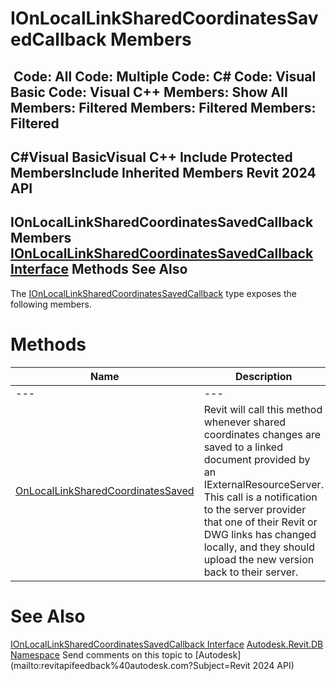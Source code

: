 # IOnLocalLinkSharedCoordinatesSavedCallback Members

﻿
 Code: All Code: Multiple Code: C# Code: Visual Basic Code: Visual C++  Members: Show All Members: Filtered Members: Filtered Members: Filtered   
---  
C#Visual BasicVisual C++
Include Protected MembersInclude Inherited Members
Revit 2024 API  
---  
IOnLocalLinkSharedCoordinatesSavedCallback Members  
[IOnLocalLinkSharedCoordinatesSavedCallback Interface](b6b41945-2aa8-0089-c05b-87aaf3d6fd42.md "IOnLocalLinkSharedCoordinatesSavedCallback Interface") Methods See Also  
---  
The [IOnLocalLinkSharedCoordinatesSavedCallback](b6b41945-2aa8-0089-c05b-87aaf3d6fd42.md "IOnLocalLinkSharedCoordinatesSavedCallback Interface") type exposes the following members.
# Methods
| Name | Description |
| --- | --- |
| --- | --- | --- |
| [OnLocalLinkSharedCoordinatesSaved](73b54d32-6cf5-fe6c-4b7c-9b5367907b96.md "OnLocalLinkSharedCoordinatesSaved Method") | Revit will call this method whenever shared coordinates changes are saved to a linked document provided by an IExternalResourceServer. This call is a notification to the server provider that one of their Revit or DWG links has changed locally, and they should upload the new version back to their server. |

# See Also
[IOnLocalLinkSharedCoordinatesSavedCallback Interface](b6b41945-2aa8-0089-c05b-87aaf3d6fd42.md "IOnLocalLinkSharedCoordinatesSavedCallback Interface")
[Autodesk.Revit.DB Namespace](87546ba7-461b-c646-cbb1-2cb8f5bff8b2.md "Autodesk.Revit.DB Namespace")
Send comments on this topic to [Autodesk](mailto:revitapifeedback%40autodesk.com?Subject=Revit 2024 API)